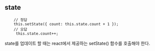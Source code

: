 ## state

```
    // 정답
    this.setState({ count: this.state.count + 1 });
    // 오답
     this.state.count++;
```

state를 업데이트 할 때는 react에서 제공하는 setState() 함수를 호출해야 한다.

